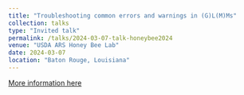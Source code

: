 ```yaml
---
title: "Troubleshooting common errors and warnings in (G)L(M)Ms"
collection: talks
type: "Invited talk"
permalink: /talks/2024-03-07-talk-honeybee2024
venue: "USDA ARS Honey Bee Lab"
date: 2024-03-07
location: "Baton Rouge, Louisiana"
---
```


[More information here](https://usda-ree-ars.github.io/SEAStats/talks/troubleshooting_GLMMs)
